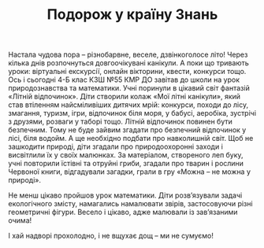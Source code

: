 ﻿---
title: Подорож у країну Знань
---

Настала чудова пора – різнобарвне, веселе, дзвінкоголосе літо! Через кілька днів розпочнуться довгоочікувані канікули. А поки що тривають уроки: віртуальні екскурсії, онлайн вікторини, квести, конкурси тощо. Ось і сьогодні 4-Б клас КЗШ №55 КМР ДО завітав до школи на урок природознавства та математики. Учні поринули в цікавий світ фантазій «Літній відпочинок». Діти створили колаж «Мої літні канікули», який став втіленням найсміливіших дитячих мрій: конкурси, походи до лісу, змагання, туризм, ігри, відпочинок біля моря, у бабусі, аеробіка, зустрічі з друзями, розваги у таборі тощо. Літній відпочинок повинен бути безпечним. Тому не буде зайвим згадати про безпечний відпочинок у лісі, біля водойм. А ще необхідно подбати про навколишній світ. Щоб не зашкодити природі, діти згадали про природоохоронні заходи і висвітлили їх у своїх малюнках. За матеріалом, створеного леп буку,  учні  повторили їстівні та отруйні гриби, згадали про тварин і рослини Червоної книги, відгадували загадки, грали в гру «Можна – не можна у природі».

Не менш цікаво пройшов урок математики. Діти розв’язували задачі екологічного змісту, намагались намалювати звірів, застосовуючи різні геометричні фігури. Весело і цікаво, адже малювали із зав’язаними очима!

І хай надворі прохолодно, і не вщухає дощ – ми не сумуємо!

<slideshow></slideshow>